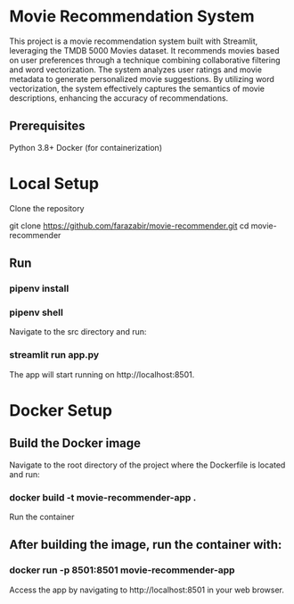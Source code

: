 
# Movie Recommendation System

This project is a movie recommendation system built with Streamlit, leveraging the TMDB 5000 Movies dataset. It recommends movies based on user preferences through a technique combining collaborative filtering and word vectorization. The system analyzes user ratings and movie metadata to generate personalized movie suggestions. By utilizing word vectorization, the system effectively captures the semantics of movie descriptions, enhancing the accuracy of recommendations.






## Prerequisites
Python 3.8+
Docker (for containerization)

# Local Setup
Clone the repository


git clone https://github.com/farazabir/movie-recommender.git
cd movie-recommender


## Run 

### pipenv install
### pipenv shell

Navigate to the src directory and run:


 ### streamlit run app.py

The app will start running on http://localhost:8501.

# Docker Setup
 ## Build the Docker image

Navigate to the root directory of the project where the Dockerfile is located and run:

### docker build -t movie-recommender-app .
Run the container

## After building the image, run the container with:

### docker run -p 8501:8501 movie-recommender-app
Access the app by navigating to http://localhost:8501 in your web browser.